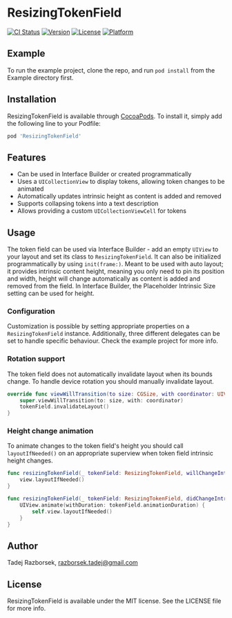# ResizingTokenField

[![CI Status](https://img.shields.io/travis/razborsek.tadej@gmail.com/ResizingTokenField.svg?style=flat)](https://travis-ci.org/razborsek.tadej@gmail.com/ResizingTokenField)
[![Version](https://img.shields.io/cocoapods/v/ResizingTokenField.svg?style=flat)](https://cocoapods.org/pods/ResizingTokenField)
[![License](https://img.shields.io/cocoapods/l/ResizingTokenField.svg?style=flat)](https://cocoapods.org/pods/ResizingTokenField)
[![Platform](https://img.shields.io/cocoapods/p/ResizingTokenField.svg?style=flat)](https://cocoapods.org/pods/ResizingTokenField)

## Example

To run the example project, clone the repo, and run `pod install` from the Example directory first.

## Installation

ResizingTokenField is available through [CocoaPods](https://cocoapods.org). To install
it, simply add the following line to your Podfile:

```ruby
pod 'ResizingTokenField'
```

## Features

 - Can be used in Interface Builder or created programmatically
 - Uses a `UICollectionView` to display tokens, allowing token changes to be animated
 - Automatically updates intrinsic height as content is added and removed
 - Supports collapsing tokens into a text description
 - Allows providing a custom `UICollectionViewCell` for tokens

## Usage

The token field can be used via Interface Builder - add an empty `UIView` to your layout and set its class to `ResizingTokenField`. It can also be initialized programmatically by using `init(frame:)`.
Meant to be used with auto layout; it provides intrinsic content height, meaning you only need to pin its position and width, height will change automatically as content is added and removed from the field. In Interface Builder, the Placeholder Intrinsic Size setting can be used for height.

### Configuration

Customization is possible by setting appropriate properties on a `ResizingTokenField` instance. Additionally, three different delegates can be set to handle specific behaviour. Check the example project for more info.

### Rotation support
The token field does not automatically invalidate layout when its bounds change. To handle device rotation you should manually invalidate layout.

```swift
override func viewWillTransition(to size: CGSize, with coordinator: UIViewControllerTransitionCoordinator) {
    super.viewWillTransition(to: size, with: coordinator)
    tokenField.invalidateLayout()   
}
```

### Height change animation
To animate changes to the token field's height you should call `layoutIfNeeded()` on an appropriate superview when token field intrinsic height changes.

```swift
func resizingTokenField(_ tokenField: ResizingTokenField, willChangeIntrinsicHeight newHeight: CGFloat) {
    view.layoutIfNeeded()
}

func resizingTokenField(_ tokenField: ResizingTokenField, didChangeIntrinsicHeight newHeight: CGFloat) {
    UIView.animate(withDuration: tokenField.animationDuration) {
        self.view.layoutIfNeeded()
    }
}
```

## Author

Tadej Razborsek, razborsek.tadej@gmail.com

## License

ResizingTokenField is available under the MIT license. See the LICENSE file for more info.
